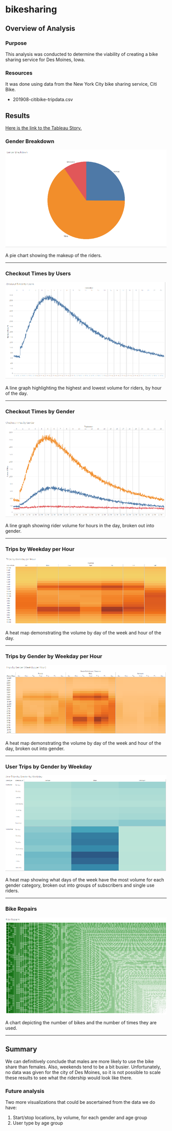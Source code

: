 # bikesharing

## Overview of Analysis

### Purpose

This analysis was conducted to determine the viability of creating a bike sharing service for Des Moines, Iowa. 

### Resources

It was done using data from the New York City bike sharing service, Citi Bike.
- 201908-citibike-tripdata.csv

## Results

[Here is the link to the Tableau Story.](https://public.tableau.com/profile/penlow#!/vizhome/BikeShareAnalysis_16081584978260/CitiBikeStory?publish=yes)

### Gender Breakdown
![image](images/1.png)

A pie chart showing the makeup of the riders.

---

### Checkout Times by Users
![image](images/2.png)

A line graph highlighting the highest and lowest volume for riders, by hour of the day.

---

### Checkout Times by Gender
![image](images/3.png)

A line graph showing rider volume for hours in the day, broken out into gender.

---

### Trips by Weekday per Hour
![image](images/4.png)

A heat map demonstrating the volume by day of the week and hour of the day.

---

### Trips by Gender by Weekday per Hour
![image](images/5.png)

A heat map demonstrating the volume by day of the week and hour of the day, broken out into gender.

---

### User Trips by Gender by Weekday
![image](images/6.png)

A heat map showing what days of the week have the most volume for each gender category, broken out into groups of subscribers and single use riders.

---


### Bike Repairs
![image](images/7.png)

A chart depicting the number of bikes and the number of times they are used.

---


## Summary

We can definitively conclude that males are more likely to use the bike share than females. Also, weekends tend to be a bit busier. Unfortunately, no data was given for the city of Des Moines, so it is not possible to scale these results to see what the ridership would look like there.

### Future analysis
Two more visualizations that could be ascertained from the data we do have:
1. Start/stop locations, by volume, for each gender and age group
2. User type by age group